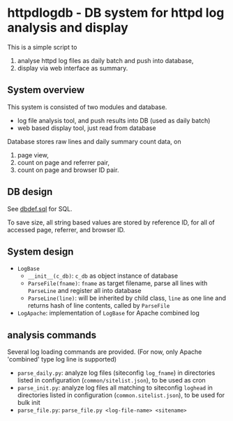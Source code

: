 # httpdlogdb - DB system for httpd log analysis and display

This is a simple script to 
1) analyse httpd log files as daily batch and push into database, 
2) display via web interface as summary.

## System overview

This system is consisted of two modules and database.

- log file analysis tool, and push results into DB (used as daily batch)
- web based display tool, just read from database

Database stores raw lines and daily summary count data, on 
1) page view, 
2) count on page and referrer pair, 
3) count on page and browser ID pair.

## DB design

See [dbdef.sql](dbdef.sql) for SQL.

To save size, all string based values are stored by reference ID, 
for all of accessed page, referrer, and browser ID.

## System design

- `LogBase`
  - `__init__(c_db)`: `c_db` as object instance of database
  - `ParseFile(fname)`: `fname` as target filename, parse all lines with `ParseLine` and register all into database
  - `ParseLine(line)`: will be inherited by child class, `line` as one line and returns hash of line contents, called by `ParseFile`
- `LogApache`: implementation of `LogBase` for Apache combined log

## analysis commands

Several log loading commands are provided. (For now, only Apache 'combined' type log line is supported)

- `parse_daily.py`: analyze log files (siteconfig `log_fname`) in directories listed in configuration (`common/sitelist.json`), to be used as cron
- `parse_init.py`: analyze log files all matching to siteconfig `loghead` in directories listed in configuration (`common.sitelist.json`), to be used for bulk init
- `parse_file.py`: `parse_file.py <log-file-name> <sitename>`
